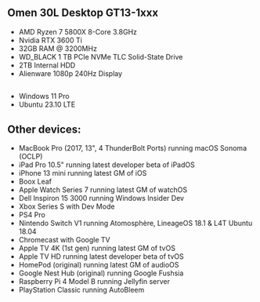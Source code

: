 ## Omen 30L Desktop GT13-1xxx
- AMD Ryzen 7 5800X 8-Core 3.8GHz
- Nvidia RTX 3600 Ti
- 32GB RAM @ 3200MHz
- WD_BLACK 1 TB PCIe NVMe TLC Solid-State Drive
- 2TB Internal HDD
- Alienware 1080p 240Hz Display
##
- Windows 11 Pro
- Ubuntu 23.10 LTE

## Other devices:
- MacBook Pro (2017, 13", 4 ThunderBolt Ports) running macOS Sonoma (OCLP)
- iPad Pro 10.5" running latest developer beta of iPadOS
- iPhone 13 mini running latest GM of iOS
- Boox Leaf
- Apple Watch Series 7 running latest GM of watchOS
- Dell Inspiron 15 3000 running Windows Insider Dev
- Xbox Series S with Dev Mode
- PS4 Pro
- Nintendo Switch V1 running Atomosphère, LineageOS 18.1 & L4T Ubuntu 18.04
- Chromecast with Google TV
- Apple TV 4K (1st gen) running latest GM of tvOS
- Apple TV HD running latest developer beta of tvOS
- HomePod (original) running latest GM of audioOS
- Google Nest Hub (original) running Google Fushsia
- Raspberry Pi 4 Model B running Jellyfin server
- PlayStation Classic running AutoBleem
